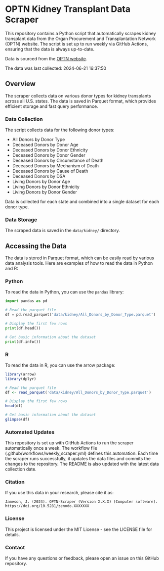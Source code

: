 # OPTN Kidney Transplant Data Scraper

This repository contains a Python script that automatically scrapes kidney transplant data from the Organ Procurement and Transplantation Network (OPTN) website. The script is set up to run weekly via GitHub Actions, ensuring that the data is always up-to-date.

Data is sourced from the [OPTN website](https://optn.transplant.hrsa.gov/data/view-data-reports/state-data/).

The data was last collected: 2024-06-21 16:37:50

## Overview

The scraper collects data on various donor types for kidney transplants across all U.S. states. The data is saved in Parquet format, which provides efficient storage and fast query performance.

### Data Collection

The script collects data for the following donor types:

- All Donors by Donor Type
- Deceased Donors by Donor Age
- Deceased Donors by Donor Ethnicity
- Deceased Donors by Donor Gender
- Deceased Donors by Circumstance of Death
- Deceased Donors by Mechanism of Death
- Deceased Donors by Cause of Death
- Deceased Donors by DSA
- Living Donors by Donor Age
- Living Donors by Donor Ethnicity
- Living Donors by Donor Gender

Data is collected for each state and combined into a single dataset for each donor type.

### Data Storage

The scraped data is saved in the `data/kidney/` directory.

## Accessing the Data

The data is stored in Parquet format, which can be easily read by various data analysis tools. Here are examples of how to read the data in Python and R:

### Python

To read the data in Python, you can use the `pandas` library:

```python
import pandas as pd

# Read the parquet file
df = pd.read_parquet('data/kidney/All_Donors_by_Donor_Type.parquet')

# Display the first few rows
print(df.head())

# Get basic information about the dataset
print(df.info())
```

### R

To read the data in R, you can use the arrow package:

```R
library(arrow)
library(dplyr)

# Read the parquet file
df <- read_parquet('data/kidney/All_Donors_by_Donor_Type.parquet')

# Display the first few rows
head(df)

# Get basic information about the dataset
glimpse(df)
```

### Automated Updates

This repository is set up with GitHub Actions to run the scraper automatically once a week. The workflow file (.github/workflows/weekly_scraper.yml) defines this automation.
Each time the scraper runs successfully, it updates the data files and commits the changes to the repository. The README is also updated with the latest data collection date.


### Citation

If you use this data in your research, please cite it as:

```
Jameson, J. (2024). OPTN-Scraper (Version X.X.X) [Computer software]. https://doi.org/10.5281/zenodo.XXXXXXX
```


### License
This project is licensed under the MIT License - see the LICENSE file for details.

### Contact

If you have any questions or feedback, please open an issue on this GitHub repository.



